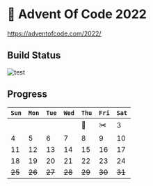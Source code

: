 # 🎄 Advent Of Code 2022
https://adventofcode.com/2022/

## Build Status

![test](https://github.com/maratynsky/adventofcode2022/actions/workflows/github-actions.yml/badge.svg)

## Progress

| `Sun`  | `Mon`  | `Tue`  | `Wed`  | `Thu`  | `Fri`  | `Sat`  |
|--------|--------|--------|--------|--------|--------|--------|
|        |        |        |        | 🍖     | ✂️     | 3      |
| 4      | 5      | 6      | 7      | 8      | 9      | 10     |
| 11     | 12     | 13     | 14     | 15     | 16     | 17     |
| 18     | 19     | 20     | 21     | 22     | 23     | 24     |
| ~~25~~ | ~~26~~ | ~~27~~ | ~~28~~ | ~~29~~ | ~~30~~ | ~~31~~ |
